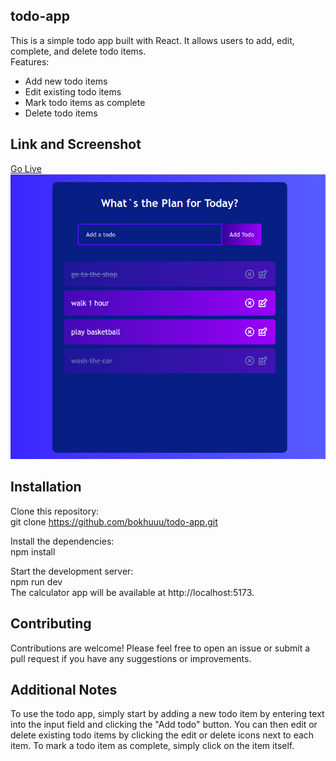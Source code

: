 ## todo-app 
This is a simple todo app built with React. It allows users to add, edit, complete, and delete todo items.  
Features:  
- Add new todo items
- Edit existing todo items
- Mark todo items as complete
- Delete todo items

## Link and Screenshot  
[Go Live](https://todo-app-deployed.netlify.app/)  
![Screenshot](src/assets/todo.png)

## Installation
Clone this repository:  
git clone https://github.com/bokhuuu/todo-app.git

Install the dependencies:  
npm install

Start the development server:  
npm run dev  
The calculator app will be available at http://localhost:5173. 

## Contributing  
Contributions are welcome! Please feel free to open an issue or submit a pull request if you have any suggestions or improvements.

## Additional Notes  
To use the todo app, simply start by adding a new todo item by entering text into the input field and clicking the "Add todo" button. You can then edit or delete existing todo items by clicking the edit or delete icons next to each item. To mark a todo item as complete, simply click on the item itself.


